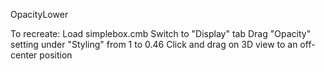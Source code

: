 OpacityLower

To recreate:
Load simplebox.cmb
Switch to "Display" tab
Drag "Opacity" setting under "Styling" from 1 to 0.46
Click and drag on 3D view to an off-center position
